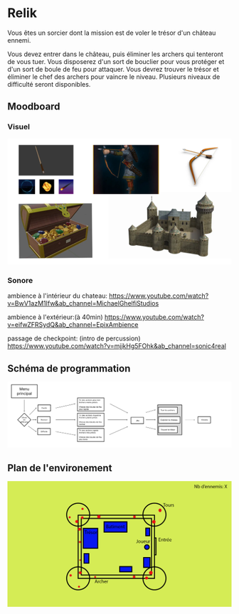 # Relik

Vous êtes un sorcier dont la mission est de voler le trésor d'un château ennemi.

Vous devez entrer dans le château, puis éliminer les archers qui tenteront de vous tuer. Vous disposerez d'un sort de bouclier pour vous protéger et d'un sort de boule de feu pour attaquer. Vous devrez trouver le trésor et éliminer le chef des archers pour vaincre le niveau. Plusieurs niveaux de difficulté seront disponibles.

## Moodboard

### Visuel
![moodboard](medias/moodboard.png)

### Sonore

ambience à l'intérieur du chateau: https://www.youtube.com/watch?v=BwV1azM1Ifw&ab_channel=MichaelGhelfiStudios

ambience à l'extérieur:(à 40min) https://www.youtube.com/watch?v=eifwZFRSydQ&ab_channel=EpixAmbience

passage de checkpoint: (intro de percussion) https://www.youtube.com/watch?v=mjjkHg5FOhk&ab_channel=sonic4real

## Schéma de programmation

![moodboard](medias/schema_de_prog.png)

## Plan de l'environement

![moodboard](medias/Plan_de_travail.png)

